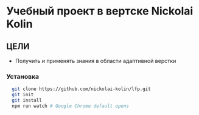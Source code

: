 # Учебный проект в вертске Nickolai Kolin
## ЦЕЛИ
+ Получить и применять знания в области адаптивной верстки
### Установка
```bash
  git clone https://github.com/nickolai-kolin/lfp.git
  git init
  git install
  npm run watch # Google Chrome default opens
```
